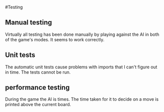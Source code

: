 #Testing

## Manual testing

Virtually all testing has been done manually by playing against the AI in both of the game's modes. It seems to work correctly.

## Unit tests

The automatic unit tests cause problems with imports that I can't figure out in time. The tests cannot be run.

## performance testing

During the game the AI is times. The time taken for it to decide on a move is printed above the current board.
